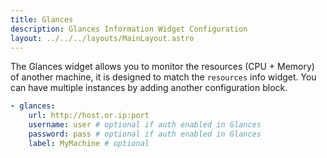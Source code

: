 ```yaml
---
title: Glances
description: Glances Information Widget Configuration
layout: ../../../layouts/MainLayout.astro
---
```


The Glances widget allows you to monitor the resources (CPU + Memory) of another machine, it is designed to match the `resources` info widget. You can have multiple instances by adding another configuration block.

```yaml
- glances:
    url: http://host.or.ip:port
    username: user # optional if auth enabled in Glances
    password: pass # optional if auth enabled in Glances
    label: MyMachine # optional
```